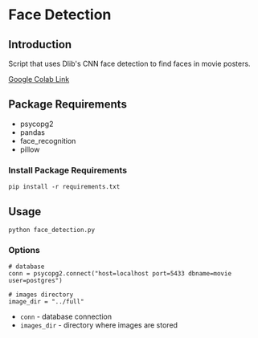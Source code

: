 # Face Detection

## Introduction

Script that uses Dlib's CNN face detection to find faces in movie posters.

[Google Colab Link](https://colab.research.google.com/drive/1VFrcniIjjWdVoouzlqKBsgxjQGazubgT)

## Package Requirements

- psycopg2
- pandas
- face_recognition
- pillow

### Install Package Requirements

```
pip install -r requirements.txt
```

## Usage

```
python face_detection.py
```

### Options

```
# database
conn = psycopg2.connect("host=localhost port=5433 dbname=movie user=postgres")

# images directory
image_dir = "../full"

```

- `conn` - database connection
- `images_dir` - directory where images are stored
